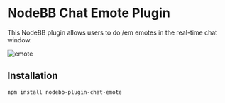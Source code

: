 # NodeBB Chat Emote Plugin

This NodeBB plugin allows users to do /em emotes in the real-time chat window.

![emote](http://i.imgur.com/oLFmuom.png)

## Installation

    npm install nodebb-plugin-chat-emote
